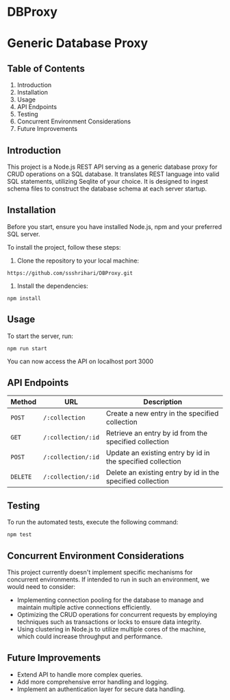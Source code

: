 # DBProxy
Generic Database Proxy
======================

Table of Contents
-----------------

1.  Introduction
2.  Installation
3.  Usage
4.  API Endpoints
5.  Testing
6.  Concurrent Environment Considerations
7.  Future Improvements

Introduction
------------

This project is a Node.js REST API serving as a generic database proxy for CRUD operations on a SQL database. It translates REST language into valid SQL statements, utilizing Seqlite of your choice. It is designed to ingest schema files to construct the database schema at each server startup.

Installation
------------

Before you start, ensure you have installed Node.js, npm and your preferred SQL server.

To install the project, follow these steps:

1.  Clone the repository to your local machine:


`https://github.com/ssshrihari/DBProxy.git`


1.  Install the dependencies:


`npm install`

Usage
-----

To start the server, run:

`npm run start`

You can now access the API on localhost port 3000


API Endpoints
-------------

| Method | URL | Description |
| --- | --- | --- |
| `POST` | `/:collection` | Create a new entry in the specified collection |
| `GET` | `/:collection/:id` | Retrieve an entry by id from the specified collection |
| `POST` | `/:collection/:id` | Update an existing entry by id in the specified collection |
| `DELETE` | `/:collection/:id` | Delete an existing entry by id in the specified collection |

Testing
-------

To run the automated tests, execute the following command:


`npm test`

Concurrent Environment Considerations
-------------------------------------

This project currently doesn't implement specific mechanisms for concurrent environments. If intended to run in such an environment, we would need to consider:

-   Implementing connection pooling for the database to manage and maintain multiple active connections efficiently.
-   Optimizing the CRUD operations for concurrent requests by employing techniques such as transactions or locks to ensure data integrity.
-   Using clustering in Node.js to utilize multiple cores of the machine, which could increase throughput and performance.

Future Improvements
-------------------

-   Extend API to handle more complex queries.
-   Add more comprehensive error handling and logging.
-   Implement an authentication layer for secure data handling.


